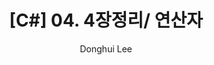 ---
layout: post
title : "[C#] 04. 4장정리/ 연산자"
subheading: 개인정리용 글입니다. 틀린부분있을수도 있음.
author: Donghui Lee
categories: 이것이_C#이다

banner:
    image: /assets/images/banners/computer.jpg
    subheading_style: "color: gold"
tag: [C#, 이것이 C#이다 ]

---